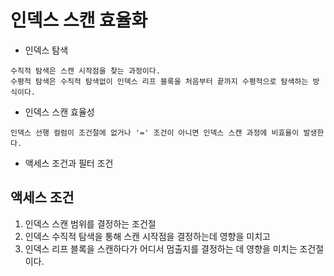 인덱스 스캔 효율화
===

+ 인덱스 탐색

```
수직적 탐색은 스캔 시작점을 찾는 과정이다.
수평적 탐색은 수직적 탐색없이 인덱스 리프 블록을 처음부터 끝까지 수평적으로 탐색하는 방식이다.
```

+ 인덱스 스캔 효율성

```
인덱스 선행 컬럼이 조건절에 없거나 '=' 조건이 아니면 인덱스 스캔 과정에 비효율이 발생한다.
```

+ 액세스 조건과 필터 조건

## 액세스 조건

1. 인덱스 스캔 범위를 결정하는 조건절
2. 인덱스 수직적 탐색을 통해 스캔 시작점을 결정하는데 영향을 미치고
3. 인덱스 리프 블록을 스캔하다가 어디서 멈출지를 결정하는 데 영향을 미치는 조건절이다.
